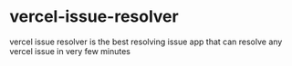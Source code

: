 # vercel-issue-resolver
vercel issue resolver is the best resolving issue app that can resolve any vercel issue in very few minutes
